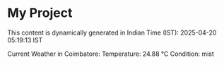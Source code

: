 # My Project

This content is dynamically generated in Indian Time (IST): 2025-04-20 05:19:13 IST


Current Weather in Coimbatore:
Temperature: 24.88 °C
Condition: mist
